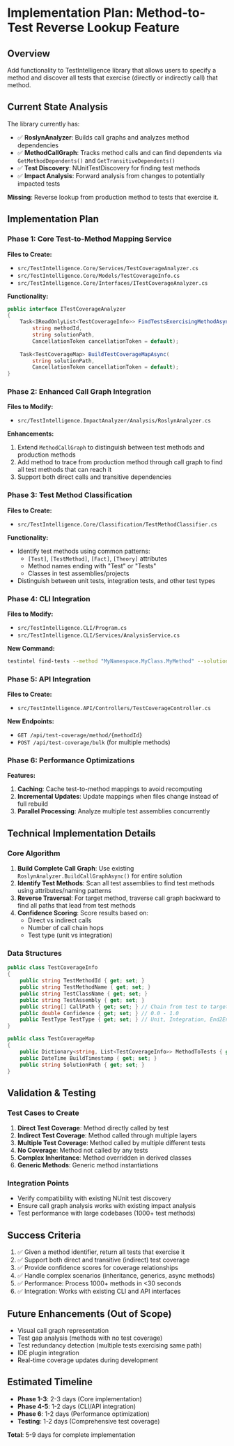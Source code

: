 # Implementation Plan: Method-to-Test Reverse Lookup Feature

## Overview
Add functionality to TestIntelligence library that allows users to specify a method and discover all tests that exercise (directly or indirectly call) that method.

## Current State Analysis
The library currently has:
- ✅ **RoslynAnalyzer**: Builds call graphs and analyzes method dependencies
- ✅ **MethodCallGraph**: Tracks method calls and can find dependents via `GetMethodDependents()` and `GetTransitiveDependents()`
- ✅ **Test Discovery**: NUnitTestDiscovery for finding test methods
- ✅ **Impact Analysis**: Forward analysis from changes to potentially impacted tests

**Missing**: Reverse lookup from production method to tests that exercise it.

## Implementation Plan

### Phase 1: Core Test-to-Method Mapping Service
**Files to Create:**
- `src/TestIntelligence.Core/Services/TestCoverageAnalyzer.cs`
- `src/TestIntelligence.Core/Models/TestCoverageInfo.cs`
- `src/TestIntelligence.Core/Interfaces/ITestCoverageAnalyzer.cs`

**Functionality:**
```csharp
public interface ITestCoverageAnalyzer
{
    Task<IReadOnlyList<TestCoverageInfo>> FindTestsExercisingMethodAsync(
        string methodId, 
        string solutionPath, 
        CancellationToken cancellationToken = default);
        
    Task<TestCoverageMap> BuildTestCoverageMapAsync(
        string solutionPath, 
        CancellationToken cancellationToken = default);
}
```

### Phase 2: Enhanced Call Graph Integration
**Files to Modify:**
- `src/TestIntelligence.ImpactAnalyzer/Analysis/RoslynAnalyzer.cs`

**Enhancements:**
1. Extend `MethodCallGraph` to distinguish between test methods and production methods
2. Add method to trace from production method through call graph to find all test methods that can reach it
3. Support both direct calls and transitive dependencies

### Phase 3: Test Method Classification
**Files to Create:**
- `src/TestIntelligence.Core/Classification/TestMethodClassifier.cs`

**Functionality:**
- Identify test methods using common patterns:
  - `[Test]`, `[TestMethod]`, `[Fact]`, `[Theory]` attributes
  - Method names ending with "Test" or "Tests"
  - Classes in test assemblies/projects
- Distinguish between unit tests, integration tests, and other test types

### Phase 4: CLI Integration
**Files to Modify:**
- `src/TestIntelligence.CLI/Program.cs`
- `src/TestIntelligence.CLI/Services/AnalysisService.cs`

**New Command:**
```bash
testintel find-tests --method "MyNamespace.MyClass.MyMethod" --solution "MySolution.sln"
```

### Phase 5: API Integration
**Files to Create:**
- `src/TestIntelligence.API/Controllers/TestCoverageController.cs`

**New Endpoints:**
- `GET /api/test-coverage/method/{methodId}`
- `POST /api/test-coverage/bulk` (for multiple methods)

### Phase 6: Performance Optimizations
**Features:**
1. **Caching**: Cache test-to-method mappings to avoid recomputing
2. **Incremental Updates**: Update mappings when files change instead of full rebuild
3. **Parallel Processing**: Analyze multiple test assemblies concurrently

## Technical Implementation Details

### Core Algorithm
1. **Build Complete Call Graph**: Use existing `RoslynAnalyzer.BuildCallGraphAsync()` for entire solution
2. **Identify Test Methods**: Scan all test assemblies to find test methods using attributes/naming patterns
3. **Reverse Traversal**: For target method, traverse call graph backward to find all paths that lead from test methods
4. **Confidence Scoring**: Score results based on:
   - Direct vs indirect calls
   - Number of call chain hops
   - Test type (unit vs integration)

### Data Structures
```csharp
public class TestCoverageInfo
{
    public string TestMethodId { get; set; }
    public string TestMethodName { get; set; }
    public string TestClassName { get; set; }
    public string TestAssembly { get; set; }
    public string[] CallPath { get; set; } // Chain from test to target method
    public double Confidence { get; set; } // 0.0 - 1.0
    public TestType TestType { get; set; } // Unit, Integration, End2End
}

public class TestCoverageMap
{
    public Dictionary<string, List<TestCoverageInfo>> MethodToTests { get; set; }
    public DateTime BuildTimestamp { get; set; }
    public string SolutionPath { get; set; }
}
```

## Validation & Testing

### Test Cases to Create
1. **Direct Test Coverage**: Method directly called by test
2. **Indirect Test Coverage**: Method called through multiple layers
3. **Multiple Test Coverage**: Method called by multiple different tests
4. **No Coverage**: Method not called by any tests
5. **Complex Inheritance**: Method overridden in derived classes
6. **Generic Methods**: Generic method instantiations

### Integration Points
- Verify compatibility with existing NUnit test discovery
- Ensure call graph analysis works with existing impact analysis
- Test performance with large codebases (1000+ test methods)

## Success Criteria
1. ✅ Given a method identifier, return all tests that exercise it
2. ✅ Support both direct and transitive (indirect) test coverage
3. ✅ Provide confidence scores for coverage relationships
4. ✅ Handle complex scenarios (inheritance, generics, async methods)
5. ✅ Performance: Process 1000+ methods in <30 seconds
6. ✅ Integration: Works with existing CLI and API interfaces

## Future Enhancements (Out of Scope)
- Visual call graph representation
- Test gap analysis (methods with no test coverage)
- Test redundancy detection (multiple tests exercising same path)
- IDE plugin integration
- Real-time coverage updates during development

## Estimated Timeline
- **Phase 1-3**: 2-3 days (Core implementation)
- **Phase 4-5**: 1-2 days (CLI/API integration)  
- **Phase 6**: 1-2 days (Performance optimization)
- **Testing**: 1-2 days (Comprehensive test coverage)

**Total**: 5-9 days for complete implementation